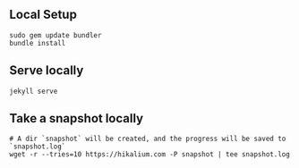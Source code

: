 ## Local Setup

```
sudo gem update bundler
bundle install
```

## Serve locally

```
jekyll serve
```

## Take a snapshot locally

```
# A dir `snapshot` will be created, and the progress will be saved to `snapshot.log`
wget -r --tries=10 https://hikalium.com -P snapshot | tee snapshot.log
```
